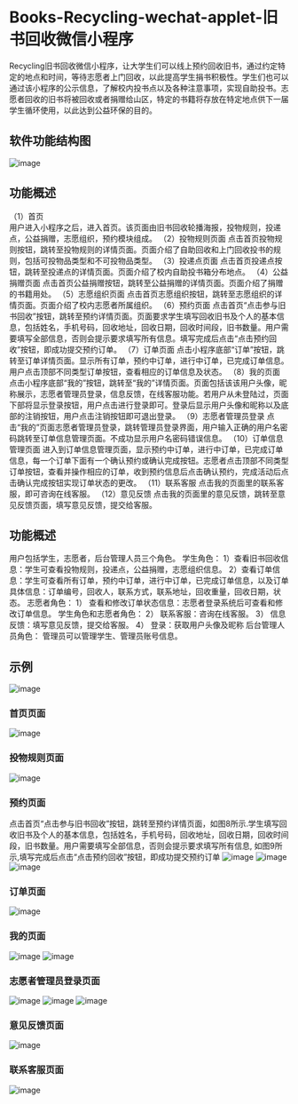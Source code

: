 # Books-Recycling-wechat-applet-旧书回收微信小程序
Recycling旧书回收微信小程序，让大学生们可以线上预约回收旧书，通过约定特定的地点和时间，等待志愿者上门回收，以此提高学生捐书积极性。学生们也可以通过该小程序的公示信息，了解校内投书点以及各种注意事项，实现自助投书。志愿者回收的旧书将被回收或者捐赠给山区，特定的书籍将存放在特定地点供下一届学生循环使用，以此达到公益环保的目的。
## 软件功能结构图
![image](https://github.com/IVYEVOL/Books-Recycling-wechat-applet-/assets/52659747/9f59163f-d8cd-47be-96d1-a49b642398e9)
## 功能概述
（1）首页  
用户进入小程序之后，进入首页。该页面由旧书回收轮播海报，投物规则，投递点，公益捐赠，志愿组织，预约模块组成。 
（2）投物规则页面
点击首页投物规则按钮，跳转至投物规则的详情页面。页面介绍了自助回收和上门回收投书的规则，包括可投物品类型和不可投物品类型。
（3）投递点页面
点击首页投递点按钮，跳转至投递点的详情页面。页面介绍了校内自助投书箱分布地点。
（4）公益捐赠页面
点击首页公益捐赠按钮，跳转至公益捐赠的详情页面。页面介绍了捐赠的书籍用处。
（5）志愿组织页面
点击首页志愿组织按钮，跳转至志愿组织的详情页面。页面介绍了校内志愿者所属组织。
（6）预约页面
点击首页“点击参与旧书回收”按钮，跳转至预约详情页面。页面要求学生填写回收旧书及个人的基本信息，包括姓名，手机号码，回收地址，回收日期，回收时间段，旧书数量。用户需要填写全部信息，否则会提示要求填写所有信息。填写完成后点击“点击预约回收”按钮，即成功提交预约订单。
（7）订单页面
点击小程序底部“订单”按钮，跳转至订单详情页面。显示所有订单，预约中订单，进行中订单，已完成订单信息。用户点击顶部不同类型订单按钮，查看相应的订单信息及状态。
（8）我的页面
点击小程序底部“我的”按钮，跳转至“我的”详情页面。页面包括该该用户头像，昵称展示，志愿者管理员登录，信息反馈，在线客服功能。若用户从未登陆过，页面下部将显示登录按钮，用户点击进行登录即可。登录后显示用户头像和昵称以及底部的注销按钮，用户点击注销按钮即可退出登录。
（9）志愿者管理员登录
点击“我的”页面志愿者管理员登录，跳转管理员登录界面，用户输入正确的用户名密码跳转至订单信息管理页面。不成功显示用户名密码错误信息。
（10）订单信息管理页面
进入到订单信息管理页面，显示预约中订单，进行中订单，已完成订单信息，每一个订单下面有一个确认预约或确认完成按钮。志愿者点击顶部不同类型订单按钮，查看并操作相应的订单，收到预约信息后点击确认预约，完成活动后点击确认完成按钮实现订单状态的更改。
（11）联系客服
点击我的页面里的联系客服，即可咨询在线客服。
（12）意见反馈
点击我的页面里的意见反馈，跳转至意见反馈页面，填写意见反馈，提交给客服。
## 功能概述
用户包括学生，志愿者，后台管理人员三个角色。
学生角色：
1）查看旧书回收信息：学生可查看投物规则，投递点，公益捐赠，志愿组织信息。
2）查看订单信息：学生可查看所有订单，预约中订单，进行中订单，已完成订单信息，以及订单具体信息：订单编号，回收人，联系方式，联系地址，回收重量，回收日期，状态。
志愿者角色：
1）	查看和修改订单状态信息：志愿者登录系统后可查看和修改订单信息。
学生角色和志愿者角色：
2）	联系客服：咨询在线客服。
3）	信息反馈：填写意见反馈，提交给客服。
4）	登录：获取用户头像及昵称
后台管理人员角色：
管理员可以管理学生、管理员账号信息。
## 示例
![image](https://github.com/IVYEVOL/Books-Recycling-wechat-applet-/assets/52659747/c47164eb-5d7f-41ea-a203-66f54c2d4329)
### 首页页面
![image](https://github.com/IVYEVOL/Books-Recycling-wechat-applet-/assets/52659747/d2ead0c7-fa3d-4ed7-8af4-4298acd3273e)
### 投物规则页面
![image](https://github.com/IVYEVOL/Books-Recycling-wechat-applet-/assets/52659747/3fe2c5b7-0d5c-408d-9679-5d8ed81e1bb0)

### 预约页面
点击首页“点击参与旧书回收”按钮，跳转至预约详情页面，如图8所示.学生填写回收旧书及个人的基本信息，包括姓名，手机号码，回收地址，回收日期，回收时间段，旧书数量。用户需要填写全部信息，否则会提示要求填写所有信息, 如图9所示,填写完成后点击“点击预约回收”按钮，即成功提交预约订单
![image](https://github.com/IVYEVOL/Books-Recycling-wechat-applet-/assets/52659747/2f7da859-9429-4fa8-a3c8-76ed90d694c3)
![image](https://github.com/IVYEVOL/Books-Recycling-wechat-applet-/assets/52659747/f2a3778e-7f9b-4cf2-bc58-b8dce7817ffc)
![image](https://github.com/IVYEVOL/Books-Recycling-wechat-applet-/assets/52659747/2b6479bf-fdcb-4cad-940f-a20ee85f2de9)

### 订单页面
![image](https://github.com/IVYEVOL/Books-Recycling-wechat-applet-/assets/52659747/e2ba0358-4a4a-4fbe-a59b-0d210e2ab603)

### 我的页面
![image](https://github.com/IVYEVOL/Books-Recycling-wechat-applet-/assets/52659747/16394768-264d-4066-8ebf-f6d5f7459f2f)
![image](https://github.com/IVYEVOL/Books-Recycling-wechat-applet-/assets/52659747/ad9f65b1-9c1e-47ff-8982-1daee5ec866b)

### 志愿者管理员登录页面
![image](https://github.com/IVYEVOL/Books-Recycling-wechat-applet-/assets/52659747/5ad2f6b2-5f73-4f22-b4b3-864faef0ffe2)
![image](https://github.com/IVYEVOL/Books-Recycling-wechat-applet-/assets/52659747/dfbcd30e-8203-4c15-988e-44e483310f53)
![image](https://github.com/IVYEVOL/Books-Recycling-wechat-applet-/assets/52659747/1e242b91-1265-469e-8b66-c379536b5609)

### 意见反馈页面
![image](https://github.com/IVYEVOL/Books-Recycling-wechat-applet-/assets/52659747/59b63ff6-7da6-41bc-a9af-27240918ab99)

### 联系客服页面
![image](https://github.com/IVYEVOL/Books-Recycling-wechat-applet-/assets/52659747/0db8514a-e8ef-40c2-8267-46b28f4bb5d0)




